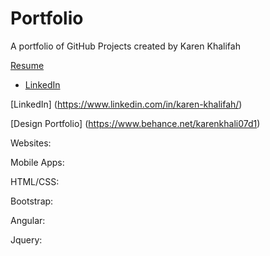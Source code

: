 # Portfolio
A portfolio of GitHub Projects created by Karen Khalifah

 [Resume](http://curran.github.com/portfolio/Resume.pdf)
 * [LinkedIn](http://www.linkedin.com/profile/view?id=27871853)

[LinkedIn] (https://www.linkedin.com/in/karen-khalifah/)


[Design Portfolio] (https://www.behance.net/karenkhali07d1)

Websites:

Mobile Apps:

HTML/CSS:

Bootstrap:

Angular:

Jquery:
